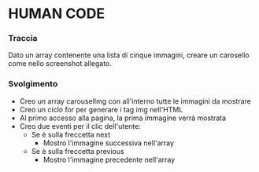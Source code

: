 # HUMAN CODE

### Traccia

Dato un array contenente una lista di cinque immagini, creare un carosello come nello screenshot allegato.

### Svolgimento

- Creo un array carouselImg con all'interno tutte le immagini da mostrare
- Creo un ciclo for per generare i tag img nell'HTML
- Al primo accesso alla pagina, la prima immagine verrà mostrata
- Creo due eventi per il clic dell'utente:
  - Se è sulla freccetta next
    - Mostro l'immagine successiva nell'array
  - Se è sulla freccetta previous
    - Mostro l'immagine precedente nell'array
